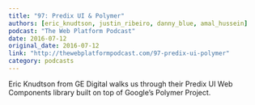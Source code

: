 ```yaml
---
title: "97: Predix UI & Polymer"
authors: [eric_knudtson, justin_ribeiro, danny_blue, amal_hussein]
podcast: "The Web Platform Podcast"
date: 2016-07-12
original_date: 2016-07-12
link: "http://thewebplatformpodcast.com/97-predix-ui-polymer"
category: podcasts
---
```


Eric Knudtson from GE Digital walks us through their Predix UI Web Components library built on top of Google’s Polymer Project.
